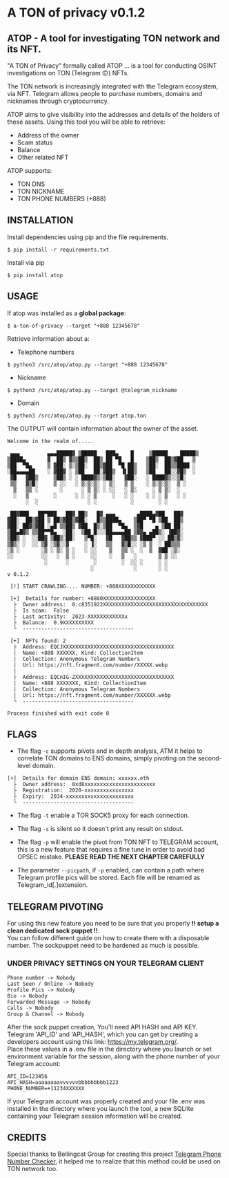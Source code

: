 # A TON of privacy v0.1.2
## ATOP - A tool for investigating TON network and its NFT.

"A TON of Privacy" formally called ATOP ... is a tool for conducting OSINT investigations on TON (Telegram 🙃) NFTs.  
  
The TON network is increasingly integrated with the Telegram ecosystem, via NFT. Telegram allows people to purchase numbers, domains and nicknames through cryptocurrency.  
  
ATOP aims to give visibility into the addresses and details of the holders of these assets. Using this tool you will be able to retrieve:
- Address of the owner
- Scam status
- Balance
- Other related NFT
  
ATOP supports:
- TON DNS
- TON NICKNAME
- TON PHONE NUMBERS (+888)

## INSTALLATION
Install dependencies using pip and the file requirements.
```
$ pip install -r requirements.txt
```
Install via pip
```
$ pip install atop
```
## USAGE 
If atop was installed as a **global package**: 
```
$ a-ton-of-privacy --target "+888 12345678"
```
Retrieve information about a:  
  
- Telephone numbers
```
$ python3 /src/atop/atop.py --target "+888 12345678"
```
- Nickname 
```
$ python3 /src/atop/atop.py --target @telegram_nickname
```
- Domain 
```
$ python3 /src/atop/atop.py --target atop.ton
```
The OUTPUT will contain information about the owner of the asset.
```
Welcome in the realm of.....

 ▄▄▄         ▄▄▄█████▓ ▒█████   ███▄    █     ▒█████    █████▒   
▒████▄       ▓  ██▒ ▓▒▒██▒  ██▒ ██ ▀█   █    ▒██▒  ██▒▓██   ▒    
▒██  ▀█▄     ▒ ▓██░ ▒░▒██░  ██▒▓██  ▀█ ██▒   ▒██░  ██▒▒████ ░    
░██▄▄▄▄██    ░ ▓██▓ ░ ▒██   ██░▓██▒  ▐▌██▒   ▒██   ██░░▓█▒  ░    
 ▓█   ▓██▒     ▒██▒ ░ ░ ████▓▒░▒██░   ▓██░   ░ ████▓▒░░▒█░       
 ▒▒   ▓▒█░     ▒ ░░   ░ ▒░▒░▒░ ░ ▒░   ▒ ▒    ░ ▒░▒░▒░  ▒ ░       
  ▒   ▒▒ ░       ░      ░ ▒ ▒░ ░ ░░   ░ ▒░     ░ ▒ ▒░  ░         
  ░   ▒        ░      ░ ░ ░ ▒     ░   ░ ░    ░ ░ ░ ▒   ░ ░       
      ░  ░                ░ ░           ░        ░ ░             
                                                                 
 ██▓███   ██▀███   ██▓ ██▒   █▓ ▄▄▄       ▄████▄▓██   ██▓        
▓██░  ██▒▓██ ▒ ██▒▓██▒▓██░   █▒▒████▄    ▒██▀ ▀█ ▒██  ██▒        
▓██░ ██▓▒▓██ ░▄█ ▒▒██▒ ▓██  █▒░▒██  ▀█▄  ▒▓█    ▄ ▒██ ██░        
▒██▄█▓▒ ▒▒██▀▀█▄  ░██░  ▒██ █░░░██▄▄▄▄██ ▒▓▓▄ ▄██▒░ ▐██▓░        
▒██▒ ░  ░░██▓ ▒██▒░██░   ▒▀█░   ▓█   ▓██▒▒ ▓███▀ ░░ ██▒▓░        
▒▓▒░ ░  ░░ ▒▓ ░▒▓░░▓     ░ ▐░   ▒▒   ▓▒█░░ ░▒ ▒  ░ ██▒▒▒         
░▒ ░       ░▒ ░ ▒░ ▒ ░   ░ ░░    ▒   ▒▒ ░  ░  ▒  ▓██ ░▒░         
░░         ░░   ░  ▒ ░     ░░    ░   ▒   ░       ▒ ▒ ░░          
            ░      ░        ░        ░  ░░ ░     ░ ░             
                           ░             ░       ░ ░             
v 0.1.2 

 [!] START CRAWLING.... NUMBER: +888XXXXXXXXXXXX

 [+]  Details for number: +8880XXXXXXXXXXXXXXXXX
  ├  Owner address:  0:c8351922XXXXXXXXXXXXXXXXXXXXXXXXXXXXXXXXXX
  ├  Is scam:  False
  ├  Last activity:  2023-XXXXXXXXXXXXx
  ├  Balance:  0.9XXXXXXXXXX
  └  ------------------------------------

 [+]  NFTs found: 2
  ├  Address: EQCJXXXXXXXXXXXXXXXXXXXXXXXXXXXXXXXXXXXX
  |  Name: +888 XXXXXX, Kind: CollectionItem
  |  Collection: Anonymous Telegram Numbers
  |  Url: https://nft.fragment.com/number/XXXXX.webp
  |
  ├  Address: EQCnIG-ZXXXXXXXXXXXXXXXXXXXXXXXXXXXXXXXX
  |  Name: +888 XXXXXXX, Kind: CollectionItem
  |  Collection: Anonymous Telegram Numbers
  |  Url: https://nft.fragment.com/number/XXXXXX.webp
  └  ------------------------------------

Process finished with exit code 0
```
## FLAGS 
- The flag `-c` supports pivots and in depth analysis, ATM it helps to correlate TON domains to ENS domains, simply pivoting on the second-level domain.
```
[+]  Details for domain ENS domain: xxxxxx.eth
  ├  Owner address:  0xd8xxxxxxxxxxxxxxxxxxxxxxx
  ├  Registration:  2020-xxxxxxxxxxxxxxxx
  ├  Expiry:  2034-xxxxxxxxxxxxxxxxxxxxxx
  └  ------------------------------------
```
- The flag `-t` enable a TOR SOCK5 proxy for each connection.

- The flag `-s` is silent so it doesn't print any result on stdout. 

- The flag `-p` will enable the pivot from TON NFT to TELEGRAM account, this is a new feature that requires a fine tune in order to avoid bad OPSEC mistake. **PLEASE READ THE NEXT CHAPTER CAREFULLY**

- The parameter `--picpath`, if `-p` enabled, can contain a path where Telegram profile pics will be stored. Each file will be renamed as Telegram_id[.]extension.

## TELEGRAM PIVOTING 

For using this new feature you need to be sure that you properly **‼️ setup a clean dedicated sock puppet ‼️**.  
You can follow different guide on how to create them with a disposable number.
The sockpuppet need to be hardened as much is possible.

### UNDER PRIVACY SETTINGS ON YOUR TELEGRAM CLIENT
```
Phone number -> Nobody
Last Seen / Online -> Nobody 
Profile Pics -> Nobody
Bio -> Nobody
Forwarded Message -> Nobody
Calls -> Nobody
Group & Channel -> Nobody
```

After the sock puppet creation, You'll need API HASH and API KEY. 
Telegram 'API_ID' and 'API_HASH', which you can get by creating a developers account using this link: https://my.telegram.org/.  
Place these values in a .env file in the directory where you launch or set environment variable for the session, along with the phone number of your Telegram account:

```
API_ID=123456
API_HASH=aaaaaaaavvvvvvbbbbbbbbb1223
PHONE_NUMBER=+11234XXXXXX
```
If your Telegram account was properly created and your file .env was installed in the directory where you launch the tool, a new SQLlite containing your Telegram session information will be created. 

## CREDITS
Special thanks to Bellingcat Group for creating this project [Telegram Phone Number Checker](https://github.com/bellingcat/telegram-phone-number-checker), it helped me to realize that this method could be used on TON network too. 


